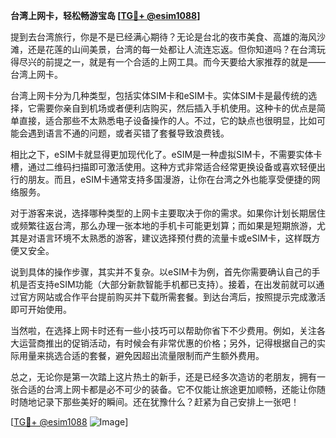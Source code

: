 **台湾上网卡，轻松畅游宝岛 [[TG💪+ @esim1088](https://t.me/s/esim1088)]**

提到去台湾旅行，你是不是已经满心期待？无论是台北的夜市美食、高雄的海风沙滩，还是花莲的山间美景，台湾的每一处都让人流连忘返。但你知道吗？在台湾玩得尽兴的前提之一，就是有一个合适的上网工具。而今天要给大家推荐的就是——台湾上网卡。

台湾上网卡分为几种类型，包括实体SIM卡和eSIM卡。实体SIM卡是最传统的选择，它需要你亲自到机场或者便利店购买，然后插入手机使用。这种卡的优点是简单直接，适合那些不太熟悉电子设备操作的人。不过，它的缺点也很明显，比如可能会遇到语言不通的问题，或者买错了套餐导致浪费钱。

相比之下，eSIM卡就显得更加现代化了。eSIM是一种虚拟SIM卡，不需要实体卡槽，通过二维码扫描即可激活使用。这种方式非常适合经常更换设备或喜欢轻便出行的朋友。而且，eSIM卡通常支持多国漫游，让你在台湾之外也能享受便捷的网络服务。

对于游客来说，选择哪种类型的上网卡主要取决于你的需求。如果你计划长期居住或频繁往返台湾，那么办理一张本地的手机卡可能更划算；而如果是短期旅游，尤其是对语言环境不太熟悉的游客，建议选择预付费的流量卡或eSIM卡，这样既方便又安全。

说到具体的操作步骤，其实并不复杂。以eSIM卡为例，首先你需要确认自己的手机是否支持eSIM功能（大部分新款智能手机都已支持）。接着，在出发前就可以通过官方网站或合作平台提前购买并下载所需套餐。到达台湾后，按照提示完成激活即可开始使用。

当然啦，在选择上网卡时还有一些小技巧可以帮助你省下不少费用。例如，关注各大运营商推出的促销活动，有时候会有非常优惠的价格；另外，记得根据自己的实际用量来挑选合适的套餐，避免因超出流量限制而产生额外费用。

总之，无论你是第一次踏上这片热土的新手，还是已经多次造访的老朋友，拥有一张合适的台湾上网卡都是必不可少的装备。它不仅能让旅途更加顺畅，还能让你随时随地记录下那些美好的瞬间。还在犹豫什么？赶紧为自己安排上一张吧！

[[TG💪+ @esim1088](https://t.me/s/esim1088) ![Image](https://i.postimg.cc/4NQfJmqS/Snipaste-2025-05-13-00-14-12.png)]